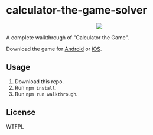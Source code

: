 # calculator-the-game-solver

<p align="center"><img src="http://is3.mzstatic.com/image/thumb/Purple118/v4/00/48/2a/00482ad9-e348-6810-be7a-46950f054fab/source/175x175bb.jpg"></p>

A complete walkthrough of "Calculator the Game".

Download the game for [Android](https://play.google.com/store/apps/details?id=com.sm.calculateme&hl=en) or [iOS](https://itunes.apple.com/us/app/calculator-the-game/id1243055750?mt=8).

## Usage
1. Download this repo.
2. Run `npm install`.
3. Run `npm run walkthrough`.

## License
WTFPL
